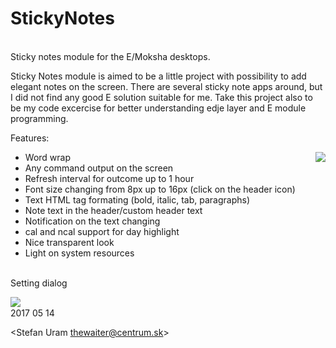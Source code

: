 # StickyNotes
<br>
Sticky notes module for the E/Moksha desktops.

Sticky Notes module is aimed to be a little project with possibility to add elegant notes on the screen. 
There are several sticky note apps around, but I did not find any good E solution suitable for me. 
Take this project also to be my code excercise for better understanding edje layer and E module programming.

Features:
<br>

 - Word wrap
 [<img align="right" src="http://i.imgur.com/QuEYaJf.png">](http://i.imgur.com/QuEYaJf.png)
 - Any command output on the screen
 - Refresh interval for outcome up to 1 hour
 - Font size changing from 8px up to 16px (click on the header icon)
 - Text HTML tag formating (bold, italic, tab, paragraphs)
 - Note text in the header/custom header text
 - Notification on the text changing
 - cal and ncal support for day highlight
 - Nice transparent look
 - Light on system resources
 
 <br>
 Setting dialog
 <br>
 
  [<img align="left" src="http://www.enlightenment.org/ss/e-5918aa76ce6f95.29838983.jpg">](http://www.enlightenment.org/ss/e-5918aa76ce6f95.29838983.jpg)

<br>
2017 05 14

<Stefan Uram thewaiter@centrum.sk>
